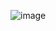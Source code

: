 ![image](https://user-images.githubusercontent.com/59584173/120471125-f3b8a180-c3c1-11eb-8517-d376959d68e9.png)
